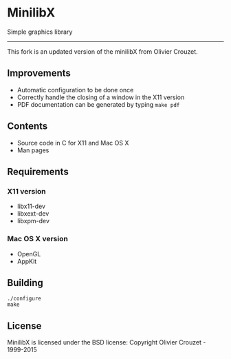 # MinilibX
Simple graphics library

---
This fork is an updated version of the minilibX from Olivier Crouzet.

## Improvements
* Automatic configuration to be done once
* Correctly handle the closing of a window in the X11 version
* PDF documentation can be generated by typing `make pdf`

## Contents
* Source code in C for X11 and Mac OS X
* Man pages

## Requirements
### X11 version
* libx11-dev
* libxext-dev
* libxpm-dev
### Mac OS X version
* OpenGL
* AppKit

## Building
```
./configure
make
```

## License
MinilibX is licensed under the BSD license: Copyright Olivier Crouzet -
1999-2015
